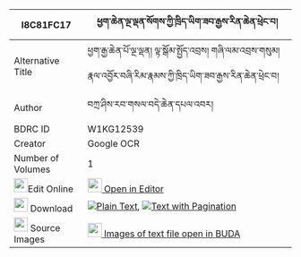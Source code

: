 |I8C81FC17|ཕྱག་ཆེན་ལྔ་ལྡན་སོགས་ཀྱི་ཁྲིད་ཡིག་ཟབ་རྒྱས་རིན་ཆེན་ཕྲེང་བ། 
| --- | --- 
|Alternative Title |ཕྱག་རྒྱ་ཆེན་པོ་ལྔ་ལྡན། ལྟ་སྒོམ་སྤྱོད་འབྲས། གཞི་ལམ་འབྲས་གསུམ། རྣལ་འབྱོར་བཞི་རིམ་རྣམས་ཀྱི་ཁྲིད་ཡིག་ཟབ་རྒྱས་རིན་ཆེན་ཕྲེང་བ།
|Author| བཀྲ་ཤིས་རབ་གསལ་བདེ་ཆེན་དཔལ་འབར།
|BDRC ID | W1KG12539
|Creator | Google OCR
|Number of Volumes| 1
|<img width="25" src="https://img.icons8.com/color/25/000000/edit-property.png">Edit Online| [<img width="25" src="https://avatars.githubusercontent.com/u/45091458?s=200&v=4"> Open in Editor](http://editor.openpecha.org/I8C81FC17)
|<img width="25" src="https://img.icons8.com/fluent/48/000000/download-2.png"/>  Download | [![](https://img.icons8.com/color/20/000000/txt.png)Plain Text](https://github.com/Openpecha/I8C81FC17/releases/download/v1/chak_chen_ngaden_sok_kyi_triyi_plain_I8C81FC17.zip), [![](https://img.icons8.com/color/20/000000/txt.png)Text with Pagination](https://github.com/Openpecha/I8C81FC17/releases/download/v1/chak_chen_ngaden_sok_kyi_triyi_pages_I8C81FC17.zip)
|<img width="25" src="https://img.icons8.com/plasticine/100/000000/pictures-folder.png"/>  Source Images | [<img width="25" src="https://library.bdrc.io/icons/BUDA-small.svg"> Images of text file open in BUDA](https://library.bdrc.io/show/bdr:W1KG12539)